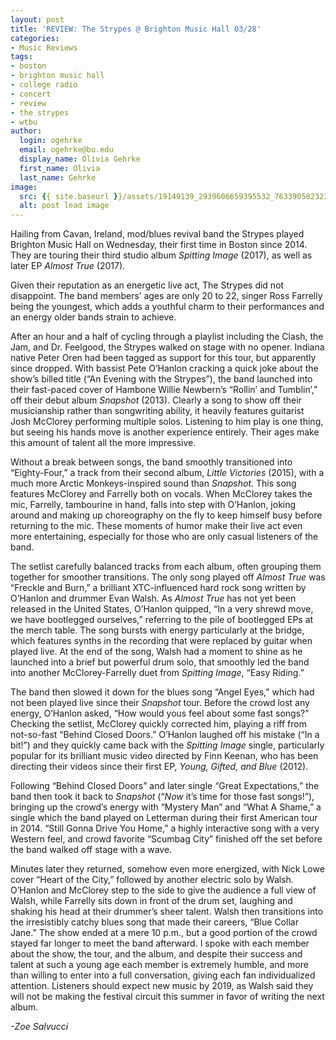 ```yaml
---
layout: post
title: 'REVIEW: The Strypes @ Brighton Music Hall 03/28'
categories:
- Music Reviews
tags:
- boston
- brighton music hall
- college radio
- concert
- review
- the strypes
- wtbu
author:
  login: ogehrke
  email: ogehrke@bu.edu
  display_name: Olivia Gehrke
  first_name: Olivia
  last_name: Gehrke
image:
  src: {{ site.baseurl }}/assets/19149139_2939606659395532_7633905823239041005_n-636x242.png
  alt: post lead image
---
```


Hailing from Cavan, Ireland, mod/blues revival band the Strypes played Brighton Music Hall on Wednesday, their first time in Boston since 2014. They are touring their third studio album _Spitting Image_ (2017), as well as later EP _Almost True_ (2017).

Given their reputation as an energetic live act, The Strypes did not disappoint. The band members’ ages are only 20 to 22, singer Ross Farrelly being the youngest, which adds a youthful charm to their performances and an energy older bands strain to achieve.

After an hour and a half of cycling through a playlist including the Clash, the Jam, and Dr. Feelgood, the Strypes walked on stage with no opener. Indiana native Peter Oren had been tagged as support for this tour, but apparently since dropped. With bassist Pete O’Hanlon cracking a quick joke about the show’s billed title (“An Evening with the Strypes”), the band launched into their fast-paced cover of Hambone Willie Newbern’s “Rollin’ and Tumblin’,” off their debut album _Snapshot_ (2013). Clearly a song to show off their musicianship rather than songwriting ability, it heavily features guitarist Josh McClorey performing multiple solos. Listening to him play is one thing, but seeing his hands move is another experience entirely. Their ages make this amount of talent all the more impressive.

Without a break between songs, the band smoothly transitioned into “Eighty-Four,” a track from their second album, _Little Victories_ (2015), with a much more Arctic Monkeys-inspired sound than _Snapshot_. This song features McClorey and Farrelly both on vocals. When McClorey takes the mic, Farrelly, tambourine in hand, falls into step with O’Hanlon, joking around and making up choreography on the fly to keep himself busy before returning to the mic. These moments of humor make their live act even more entertaining, especially for those who are only casual listeners of the band.

The setlist carefully balanced tracks from each album, often grouping them together for smoother transitions. The only song played off _Almost True_ was “Freckle and Burn,” a brilliant XTC-influenced hard rock song written by O’Hanlon and drummer Evan Walsh. As _Almost True_ has not yet been released in the United States, O’Hanlon quipped, “In a very shrewd move, we have bootlegged ourselves,” referring to the pile of bootlegged EPs at the merch table. The song bursts with energy particularly at the bridge, which features synths in the recording that were replaced by guitar when played live. At the end of the song, Walsh had a moment to shine as he launched into a brief but powerful drum solo, that smoothly led the band into another McClorey-Farrelly duet from _Spitting Image_, “Easy Riding.”

The band then slowed it down for the blues song “Angel Eyes,” which had not been played live since their _Snapshot_ tour. Before the crowd lost any energy, O’Hanlon asked, “How would yous feel about some fast songs?” Checking the setlist, McClorey quickly corrected him, playing a riff from not-so-fast “Behind Closed Doors.” O’Hanlon laughed off his mistake (“In a bit!”) and they quickly came back with the _Spitting Image_ single, particularly popular for its brilliant music video directed by Finn Keenan, who has been directing their videos since their first EP, _Young, Gifted, and Blue_ (2012).

Following “Behind Closed Doors” and later single “Great Expectations,” the band then took it back to _Snapshot_ (“_Now_ it’s time for those fast songs!”), bringing up the crowd’s energy with “Mystery Man” and “What A Shame,” a single which the band played on Letterman during their first American tour in 2014. “Still Gonna Drive You Home,” a highly interactive song with a very Western feel, and crowd favorite “Scumbag City” finished off the set before the band walked off stage with a wave.

Minutes later they returned, somehow even more energized, with Nick Lowe cover “Heart of the City,” followed by another electric solo by Walsh. O’Hanlon and McClorey step to the side to give the audience a full view of Walsh, while Farrelly sits down in front of the drum set, laughing and shaking his head at their drummer’s sheer talent. Walsh then transitions into the irresistibly catchy blues song that made their careers, “Blue Collar Jane.” The show ended at a mere 10 p.m., but a good portion of the crowd stayed far longer to meet the band afterward. I spoke with each member about the show, the tour, and the album, and despite their success and talent at such a young age each member is extremely humble, and more than willing to enter into a full conversation, giving each fan individualized attention. Listeners should expect new music by 2019, as Walsh said they will not be making the festival circuit this summer in favor of writing the next album.

_\-Zoe Salvucci_